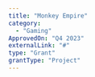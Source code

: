 ```yaml
---
title: "Monkey Empire"
category:
  - "Gaming"
ApprovedOn: "Q4 2023"
externalLink: "#"
type: "Grant"
grantType: "Project"
---
```

